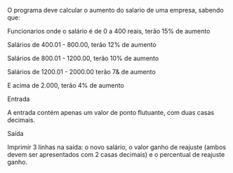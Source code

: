 O programa deve calcular o aumento do salario de uma empresa, sabendo que:

Funcionarios onde o salário é de 0 a 400 reais, terão 15% de aumento

Salários de 400.01 - 800.00, terão 12% de aumento

Salários de 800.01 - 1200.00, terão 10% de aumento

Salários de 1200.01 - 2000.00 terão 7& de aumento

E acima de 2.000, terão 4% de aumento

Entrada

A entrada contém apenas um valor de ponto flutuante, com duas casas decimais.

Saída

Imprimir 3 linhas na saída: o novo salário, o valor ganho de reajuste (ambos devem ser apresentados com 2 casas decimais) e o percentual de reajuste ganho.
